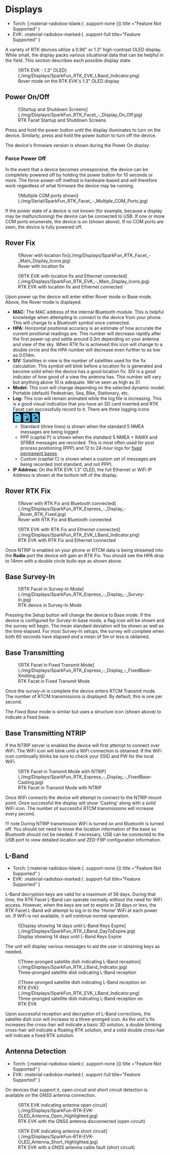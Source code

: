 # Displays

<!--
Compatibility Icons
====================================================================================

:material-radiobox-marked:{ .support-full title="Feature Supported" }
:material-radiobox-indeterminate-variant:{ .support-partial title="Feature Partially Supported" }
:material-radiobox-blank:{ .support-none title="Feature Not Supported" }
-->

<div class="grid cards fill" markdown>

- Torch: [:material-radiobox-blank:{ .support-none }]( title ="Feature Not Supported" )
- EVK: :material-radiobox-marked:{ .support-full title="Feature Supported" }

</div>

A variety of RTK devices utilize a 0.96" or 1.3" high-contrast OLED display. While small, the display packs various situational data that can be helpful in the field. This section describes each possible display state.

<figure markdown>
![RTK EVK - 1.3" OLED](./img/Displays/SparkFun_RTK_EVK_LBand_Indicator.png)
<figcaption markdown>
Rover mode on the RTK EVK's 1.3" OLED display
</figcaption>
</figure>

## Power On/Off

<figure markdown>
![Startup and Shutdown Screens](./img/Displays/SparkFun_RTK_Facet_-_Display_On_Off.jpg)
<figcaption markdown>
RTK Facet Startup and Shutdown Screens
</figcaption>
</figure>

Press and hold the power button until the display illuminates to turn on the device. Similarly, press and hold the power button to turn off the device.

The device's firmware version is shown during the Power On display.

### Force Power Off

In the event that a device becomes unresponsive, the device can be completely powered off by holding the power button for 10 seconds or more. The force-power-off method is hardware-based and will therefore work regardless of what firmware the device may be running.

<figure markdown>
![Multiple COM ports shown](./img/Serial/SparkFun_RTK_Facet_-_Multiple_COM_Ports.jpg)
<figcaption markdown>
</figcaption>
</figure>

If the power state of a device is not known (for example, because a display may be malfunctioning) the device can be connected to USB. If one or more COM ports enumerate, the device is on (shown above). If no COM ports are seen, the device is fully powered off.

## Rover Fix

<figure markdown>
![Rover with location fix](./img/Displays/SparkFun_RTK_Facet_-_Main_Display_Icons.jpg)
<figcaption markdown>
Rover with location fix
</figcaption>
</figure>

<figure markdown>
![RTK EVK with location fix and Ethernet connected](./img/Displays/SparkFun_RTK_EVK_-_Main_Display_Icons.jpg)
<figcaption markdown>
RTK EVK with location fix and Ethernet connected
</figcaption>
</figure>

Upon power up the device will enter either Rover mode or Base mode. Above, the Rover mode is displayed.

- **MAC:** The MAC address of the internal Bluetooth module. This is helpful knowledge when attempting to connect to the device from your phone. This will change to a Bluetooth symbol once connected.
- **HPA:** Horizontal positional accuracy is an estimate of how accurate the current positional readings are. This number will decrease rapidly after the first power-up and settle around 0.3m depending on your antenna and view of the sky. When RTK fix is achieved this icon will change to a double circle and the HPA number will decrease even further to as low as 0.014m.
- **SIV:** Satellites in view is the number of satellites used for the fix calculation. This symbol will blink before a location fix is generated and become solid when the device has a good location fix. SIV is a good indicator of how good of a view the antenna has. This number will vary but anything above 10 is adequate. We've seen as high as 31.
- **Model:** This icon will change depending on the selected dynamic model: Portable (default) Pedestrian, Sea, Bike, Stationary, etc.
- **Log:** This icon will remain animated while the log file is increasing. This is a good visual indication that you have an SD card inserted and RTK Facet can successfully record to it. There are three logging icons ![Logging icons](img/Displays/SparkFun%20RTK%20Logging%20Types.png)
	- Standard (three lines) is shown when the standard 5 NMEA messages are being logged
	- PPP (capital P) is shown when the standard 5 NMEA + RAWX and SFRBX messages are recorded. This is most often used for post process positioning (PPP) and 12 to 24-hour logs for [fixed permanent bases](permanent_base.md).
	- Custom (capital C) is shown when a custom set of messages are being recorded (not standard, and not PPP).
- **IP Address:** On the RTK EVK 1.3" OLED, the full Ethernet or WiFi IP Address is shown at the bottom left of the display.

## Rover RTK Fix

<figure markdown>
![Rover with RTK Fix and Bluetooth connected](./img/Displays/SparkFun_RTK_Express_-_Display_-_Rover_RTK_Fixed.jpg)
<figcaption markdown>
Rover with RTK Fix and Bluetooth connected
</figcaption>
</figure>

<figure markdown>
![RTK EVK with RTK Fix and Ethernet connected](./img/Displays/SparkFun_RTK_EVK_LBand_Indicator.png)
<figcaption markdown>
RTK EVK with RTK Fix and Ethernet connected
</figcaption>
</figure>

Once NTRIP is enabled on your phone or RTCM data is being streamed into the **Radio** port the device will gain an RTK Fix. You should see the HPA drop to 14mm with a double circle bulls-eye as shown above.

## Base Survey-In

<figure markdown>
![RTK Facet in Survey-In Mode](./img/Displays/SparkFun_RTK_Express_-_Display_-_Survey-In.jpg)
<figcaption markdown>
RTK device in Survey-In Mode
</figcaption>
</figure>

Pressing the Setup button will change the device to Base mode. If the device is configured for *Survey-In* base mode, a flag icon will be shown and the survey will begin. The mean standard deviation will be shown as well as the time elapsed. For most Survey-In setups, the survey will complete when both 60 seconds have elapsed *and* a mean of 5m or less is obtained.

## Base Transmitting

<figure markdown>
![RTK Facet in Fixed Transmit Mode](./img/Displays/SparkFun_RTK_Express_-_Display_-_FixedBase-Xmitting.jpg)
<figcaption markdown>
RTK Facet in Fixed Transmit Mode
</figcaption>
</figure>

Once the *survey-in* is complete the device enters RTCM Transmit mode. The number of RTCM transmissions is displayed. By default, this is one per second.

The *Fixed Base* mode is similar but uses a structure icon (shown above) to indicate a fixed base.

## Base Transmitting NTRIP

If the NTRIP server is enabled the device will first attempt to connect over WiFi. The WiFi icon will blink until a WiFi connection is obtained. If the WiFi icon continually blinks be sure to check your SSID and PW for the local WiFi.

<figure markdown>
![RTK Facet in Transmit Mode with NTRIP](./img/Displays/SparkFun_RTK_Express_-_Display_-_FixedBase-Casting.jpg)
<figcaption markdown>
RTK Facet in Transmit Mode with NTRIP
</figcaption>
</figure>

Once WiFi connects the device will attempt to connect to the NTRIP mount point. Once successful the display will show 'Casting' along with a solid WiFi icon. The number of successful RTCM transmissions will increase every second.

!!! note
	During NTRIP transmission WiFi is turned on and Bluetooth is turned off. You should not need to know the location information of the base so Bluetooth should not be needed. If necessary, USB can be connected to the USB port to view detailed location and ZED-F9P configuration information.

## L-Band

<!--
Compatibility Icons
====================================================================================

:material-radiobox-marked:{ .support-full title="Feature Supported" }
:material-radiobox-indeterminate-variant:{ .support-partial title="Feature Partially Supported" }
:material-radiobox-blank:{ .support-none title="Feature Not Supported" }
-->

<div class="grid cards fill" markdown>

- Torch: [:material-radiobox-blank:{ .support-none }]( title ="Feature Not Supported" )
- EVK: :material-radiobox-marked:{ .support-full title="Feature Supported" }

</div>

L-Band decryption keys are valid for a maximum of 56 days. During that time, the RTK Facet L-Band can operate normally without the need for WiFi access. However, when the keys are set to expire in 28 days or less, the RTK Facet L-Band will attempt to log in to the 'Home' WiFi at each power on. If WiFi is not available, it will continue normal operation.

<figure markdown>
![Display showing 14 days until L-Band Keys Expire](./img/Displays/SparkFun_RTK_LBand_DayToExpire.jpg)
<figcaption markdown>
Display showing 14 days until L-Band Keys Expire
</figcaption>
</figure>

The unit will display various messages to aid the user in obtaining keys as needed.

<figure markdown>
![Three-pronged satellite dish indicating L-Band reception](./img/Displays/SparkFun_RTK_LBand_Indicator.jpg)
<figcaption markdown>
Three-pronged satellite dish indicating L-Band reception
</figcaption>
</figure>

<figure markdown>
![Three-pronged satellite dish indicating L-Band reception on RTK EVK](./img/Displays/SparkFun_RTK_EVK_LBand_Indicator.png)
<figcaption markdown>
Three-pronged satellite dish indicating L-Band reception on RTK EVK
</figcaption>
</figure>

Upon successful reception and decryption of L-Band corrections, the satellite dish icon will increase to a three-pronged icon. As the unit's fix increases the cross-hair will indicate a basic 3D solution, a double blinking cross-hair will indicate a floating RTK solution, and a solid double cross-hair will indicate a fixed RTK solution.

## Antenna Detection

<!--
Compatibility Icons
====================================================================================

:material-radiobox-marked:{ .support-full title="Feature Supported" }
:material-radiobox-indeterminate-variant:{ .support-partial title="Feature Partially Supported" }
:material-radiobox-blank:{ .support-none title="Feature Not Supported" }
-->

<div class="grid cards fill" markdown>

- Torch: [:material-radiobox-blank:{ .support-none }]( title ="Feature Not Supported" )
- EVK: :material-radiobox-marked:{ .support-full title="Feature Supported" }

</div>

On devices that support it, open circuit and short circuit detection is available on the GNSS antenna connection.

<figure markdown>
![RTK EVK indicating antenna open circuit](./img/Displays/SparkFun-RTK-EVK-OLED_Antenna_Open_Highlighted.jpg)
<figcaption markdown>
RTK EVK with the GNSS antenna disconnected (open circuit)
</figcaption>
</figure>

<figure markdown>
![RTK EVK indicating antenna short circuit](./img/Displays/SparkFun-RTK-EVK-OLED_Antenna_Short_Highlighted.jpg)
<figcaption markdown>
RTK EVK with a GNSS antenna cable fault (short circuit)
</figcaption>
</figure>
